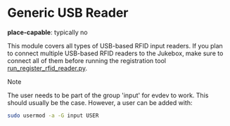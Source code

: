 # Generic USB Reader

**place-capable**: typically no

This module covers all types of USB-based RFID input readers. If you
plan to connect multiple USB-based RFID readers to the Jukebox, make
sure to connect all of them before running the registration tool [run_register_rfid_reader.py](../coreapps.md).

> [!NOTE]
> The user needs to be part of the group \'input\' for evdev to work. This should usually be the case. However, a user can be added with:
>
>``` bash
>sudo usermod -a -G input USER
>```
